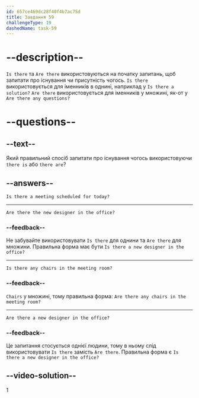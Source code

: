 ```yaml
---
id: 657ce469dc28f40f4b7ac75d
title: Завдання 59
challengeType: 19
dashedName: task-59
---
```


# --description--

`Is there` та `Are there` використовуються на початку запитань, щоб запитати про існування чи присутність чогось. `Is there` використовується для іменників в однині, наприклад у `Is there a solution?` `Are there` використовується для іменників у множині, як-от у `Are there any questions?`

# --questions--

## --text--

Який правильний спосіб запитати про існування чогось використовуючи `there is` або `there are`?

## --answers--

`Is there a meeting scheduled for today?`

---

`Are there the new designer in the office?`

### --feedback--

Не забувайте використовувати `Is there` для однини та `Are there` для множини. Правильна форма має бути `Is there a new designer in the office?`

---

`Is there any chairs in the meeting room?`

### --feedback--

`Chairs` у множині, тому правильна форма: `Are there any chairs in the meeting room?`

---

`Are there a new designer in the office?`

### --feedback--

Це запитання стосується однієї людини, тому в ньому слід використовувати `Is there` замість `Are there`. Правильна форма є `Is there a new designer in the office?`


## --video-solution--

1
